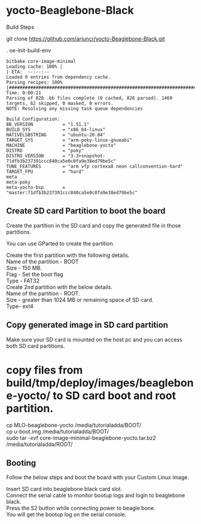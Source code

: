 # yocto-Beaglebone-Black

Build Steps  

git clone https://github.com/arjuncr/yocto-Beaglebone-Black.git   

. oe-init-build-env  


```
bitbake core-image-minimal
Loading cache: 100% |                                                                                  | ETA:  --:--:--
Loaded 0 entries from dependency cache.
Parsing recipes: 100% |#################################################################################| Time: 0:00:21
Parsing of 828 .bb files complete (0 cached, 828 parsed). 1469 targets, 62 skipped, 0 masked, 0 errors.
NOTE: Resolving any missing task queue dependencies

Build Configuration:
BB_VERSION           = "1.51.1"
BUILD_SYS            = "x86_64-linux"
NATIVELSBSTRING      = "ubuntu-20.04"
TARGET_SYS           = "arm-poky-linux-gnueabi"
MACHINE              = "beaglebone-yocto"
DISTRO               = "poky"
DISTRO_VERSION       = "3.3+snapshot-71dfb3b237391ccc840ca5e0c0fa9e38ed79be5c"
TUNE_FEATURES        = "arm vfp cortexa8 neon callconvention-hard"
TARGET_FPU           = "hard"
meta
meta-poky
meta-yocto-bsp       = "master:71dfb3b237391ccc840ca5e0c0fa9e38ed79be5c"

```


## Create SD card Partition to boot the board       
Create the partition in the SD card and copy the generated file in those partitions.     

You can use GParted to create the partition.      

Create the first partition with the following details.      
Name of the partition - BOOT      
Size - 150 MB.      
Flag - Set the boot flag     
Type - FAT32       
Create 2nd partition with the below details.      
Name of the partition - ROOT.      
Size - greater than 1024 MB or remaining space of SD card.     
Type- ext4     

## Copy generated image in SD card partition    
Make sure your SD card is mounted on the host pc and you can access both SD card partitions.      

# copy files from build/tmp/deploy/images/beaglebone-yocto/ to SD card boot and root partition.      
cp MLO-beaglebone-yocto /media/tutorialadda/BOOT/     
cp u-boot.img /media/tutorialadda/BOOT/      
sudo tar -xvf core-image-minimal-beaglebone-yocto.tar.bz2 /media/tutorialadda/ROOT/     

## Booting     
Follow the below steps and boot the board with your Custom Linux image.     
  
Insert SD card into beaglebone black card slot.     
Connect the serial cable to monitor bootup logs and login to beaglebone black.    
Press the S2 button while connecting power to beagle bone.    
You will get the bootup log on the serial console.    

